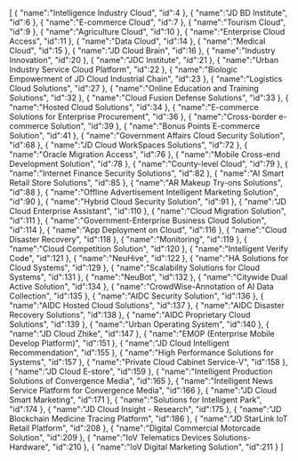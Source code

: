 [
	{
		"name":"Intelligence Industry Cloud",
		"id":4
	},
	{
		"name":"JD BD Institute",
		"id":6
	},
	{
		"name":"E-commerce Cloud",
		"id":7
	},
	{
		"name":"Tourism Cloud",
		"id":9
	},
	{
		"name":"Agriculture Cloud",
		"id":10
	},
	{
		"name":"Enterprise Cloud Access",
		"id":11
	},
	{
		"name":"Data Cloud",
		"id":14
	},
	{
		"name":"Medical Cloud",
		"id":15
	},
	{
		"name":"JD Cloud Brain",
		"id":16
	},
	{
		"name":"Industry Innovation",
		"id":20
	},
	{
		"name":"JDC Institute",
		"id":21
	},
	{
		"name":"Urban Industry Service Cloud Platform",
		"id":22
	},
	{
		"name":"Biologic Empowerment of JD Cloud Industrial Chain",
		"id":23
	},
	{
		"name":"Logistics Cloud Solutions",
		"id":27
	},
	{
		"name":"Online Education and Training Solutions",
		"id":32
	},
	{
		"name":"Cloud Fusion Defense Solutions",
		"id":33
	},
	{
		"name":"Hosted Cloud Solutions",
		"id":34
	},
	{
		"name":"E-commerce Solutions for Enterprise Procurement",
		"id":36
	},
	{
		"name":"Cross-border e-commerce Solution",
		"id":39
	},
	{
		"name":"Bonus Points E-commerce Solution",
		"id":41
	},
	{
		"name":"Government Affairs Cloud Security Solution",
		"id":68
	},
	{
		"name":"JD Cloud WorkSpaces Solutions",
		"id":72
	},
	{
		"name":"Oracle Migration Access",
		"id":76
	},
	{
		"name":"Mobile Cross-end Development Solution",
		"id":78
	},
	{
		"name":"County-level Cloud",
		"id":79
	},
	{
		"name":"Internet Finance Security Solutions",
		"id":82
	},
	{
		"name":"AI Smart Retail Store Solutions",
		"id":85
	},
	{
		"name":"AR Makeup Try-ons Solutions",
		"id":88
	},
	{
		"name":"Offline Advertisement Intelligent Marketing Solution",
		"id":90
	},
	{
		"name":"Hybrid Cloud Security Solution",
		"id":91
	},
	{
		"name":"JD Cloud Enterprise Assistant",
		"id":110
	},
	{
		"name":"Cloud Migration Solution",
		"id":111
	},
	{
		"name":"Government-Enterprise Business Cloud Solution",
		"id":114
	},
	{
		"name":"App Deployment on Cloud",
		"id":116
	},
	{
		"name":"Cloud Disaster Recovery",
		"id":118
	},
	{
		"name":"Monitoring",
		"id":119
	},
	{
		"name":"Cloud Competition Solution",
		"id":120
	},
	{
		"name":"Intelligent Verify Code",
		"id":121
	},
	{
		"name":"NeuHive",
		"id":122
	},
	{
		"name":"HA Solutions for Cloud Systems",
		"id":129
	},
	{
		"name":"Scalability Solutions for Cloud Systems",
		"id":131
	},
	{
		"name":"NeuBot",
		"id":132
	},
	{
		"name":"Citywide Dual Active Solution",
		"id":134
	},
	{
		"name":"CrowdWise-Annotation of AI Data Collection",
		"id":135
	},
	{
		"name":"AIDC Security Solution",
		"id":136
	},
	{
		"name":"AIDC Hosted Cloud Solutions",
		"id":137
	},
	{
		"name":"AIDC Disaster Recovery Solutions",
		"id":138
	},
	{
		"name":"AIDC Proprietary Cloud Solutions",
		"id":139
	},
	{
		"name":"Urban Operating System",
		"id":140
	},
	{
		"name":"JD Cloud Zhike",
		"id":147
	},
	{
		"name":"EMOP (Enterprise Mobile Develop Platform)",
		"id":151
	},
	{
		"name":"JD Cloud Intelligent Recommendation",
		"id":155
	},
	{
		"name":"High Performance Solutions for Systems",
		"id":157
	},
	{
		"name":"Private Cloud Cabinet Service-V",
		"id":158
	},
	{
		"name":"JD Cloud E-store",
		"id":159
	},
	{
		"name":"Intelligent Production Solutions of Convergence Media",
		"id":165
	},
	{
		"name":"Intelligent News Service Platform for Convergence Media",
		"id":166
	},
	{
		"name":"JD Cloud Smart Marketing",
		"id":171
	},
	{
		"name":"Solutions for Intelligent Park",
		"id":174
	},
	{
		"name":"JD Cloud Insight - Research",
		"id":175
	},
	{
		"name":"JD Blockchain Medicine Tracing Platform",
		"id":186
	},
	{
		"name":"JD StarLink IoT Retail Platform",
		"id":208
	},
	{
		"name":"Digital Commercial Motorcade Solution",
		"id":209
	},
	{
		"name":"IoV Telematics Devices Solutions-Hardware",
		"id":210
	},
	{
		"name":"IoV Digital Marketing Solution",
		"id":211
	}
]
